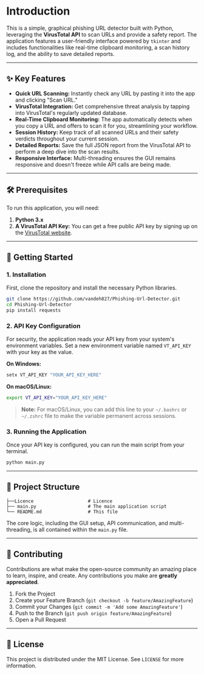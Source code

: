 # Introduction 

This is a simple, graphical phishing URL detector built with Python, leveraging the **VirusTotal API** to scan URLs and provide a safety report. The application features a user-friendly interface powered by `tkinter` and includes functionalities like real-time clipboard monitoring, a scan history log, and the ability to save detailed reports.

-----

## ✨ Key Features

  * **Quick URL Scanning:** Instantly check any URL by pasting it into the app and clicking "Scan URL."
  * **VirusTotal Integration:** Get comprehensive threat analysis by tapping into VirusTotal's regularly updated database.
  * **Real-Time Clipboard Monitoring:** The app automatically detects when you copy a URL and offers to scan it for you, streamlining your workflow.
  * **Session History:** Keep track of all scanned URLs and their safety verdicts throughout your current session.
  * **Detailed Reports:** Save the full JSON report from the VirusTotal API to perform a deep dive into the scan results.
  * **Responsive Interface:** Multi-threading ensures the GUI remains responsive and doesn't freeze while API calls are being made.

-----

## 🛠️ Prerequisites

To run this application, you will need:

1.  **Python 3.x**
2.  **A VirusTotal API Key:** You can get a free public API key by signing up on the [VirusTotal website](https://www.virustotal.com/gui/my-apikey).

-----

## 🚀 Getting Started

### 1\. Installation

First, clone the repository and install the necessary Python libraries.

```bash
git clone https://github.com/vandeh827/Phishing-Url-Detector.git
cd Phishing-Url-Detector
pip install requests
```

### 2\. API Key Configuration

For security, the application reads your API key from your system's environment variables. Set a new environment variable named `VT_API_KEY` with your key as the value.

**On Windows:**

```bash
setx VT_API_KEY "YOUR_API_KEY_HERE"
```

**On macOS/Linux:**

```bash
export VT_API_KEY="YOUR_API_KEY_HERE"
```

> **Note:** For macOS/Linux, you can add this line to your `~/.bashrc` or `~/.zshrc` file to make the variable permanent across sessions.

### 3\. Running the Application

Once your API key is configured, you can run the main script from your terminal.

```bash
python main.py
```

-----

## 📂 Project Structure

```
├──Licence                    # Licence 
├── main.py                   # The main application script
└── README.md                 # This file
```

The core logic, including the GUI setup, API communication, and multi-threading, is all contained within the `main.py` file.

-----

## 🤝 Contributing

Contributions are what make the open-source community an amazing place to learn, inspire, and create. Any contributions you make are **greatly appreciated**.

1.  Fork the Project
2.  Create your Feature Branch (`git checkout -b feature/AmazingFeature`)
3.  Commit your Changes (`git commit -m 'Add some AmazingFeature'`)
4.  Push to the Branch (`git push origin feature/AmazingFeature`)
5.  Open a Pull Request

-----

## 📄 License

This project is distributed under the MIT License. See `LICENSE` for more information.
